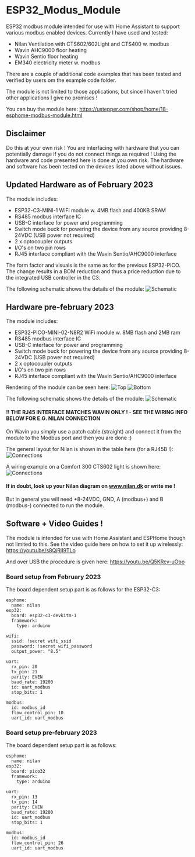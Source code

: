 # ESP32_Modus_Module
ESP32 modbus module intended for use with Home Assistant to support various modbus enabled devices. Currently I have used and tested:
- Nilan Ventilation with CTS602/602Light and CTS400 w. modbus
- Wavin AHC9000 floor heating
- Wavin Sentio floor heating
- EM340 electricity meter w. modbus

There are a couple of additional code examples that has been tested and verified by users om the example code folder.

The module is not limited to those applications, but since I haven't tried other applications I give no promises !

You can buy the module here: https://ustepper.com/shop/home/18-esphome-modbus-module.html

## Disclaimer
Do this at your own risk ! You are interfacing with hardware that you can potentially damage if you do not connect things as required !
Using the hardware and code presented here is done at you own risk. The hardware and software has been tested on the devices listed above without issues.

## Updated Hardware as of February 2023
The module includes:
- ESP32-C3-MINI-1 WiFi module w. 4MB flash and 400KB SRAM
- RS485 modbus interface IC
- USB-C interface for power and programming
- Switch mode buck for powering the device from any source providing 8-24VDC (USB power not required)
- 2 x optocoupler outputs
- I/O's on two pin rows
- RJ45 interface compliant with the Wavin Sentio/AHC9000 interface

The form factor and visuals is the same as for the previous ESP32-PICO. The change results in a BOM reduction and thus a price reduction due to the integrated USB controller in the C3.

The following schematic shows the details of the module:
![Schematic](/electronics/schematicsC3.png)

## Hardware pre-february 2023
The module includes:
- ESP32-PICO-MINI-02-N8R2 WiFi module w. 8MB flash and 2MB ram
- RS485 modbus interface IC
- USB-C interface for power and programming
- Switch mode buck for powering the device from any source providing 8-24VDC (USB power not required)
- 2 x optocoupler outputs
- I/O's on two pin rows
- RJ45 interface compliant with the Wavin Sentio/AHC9000 interface

Rendering of the module can be seen here:
![Top](/electronics/top.png)
![Bottom](/electronics/bottom.png)

The following schematic shows the details of the module:
![Schematic](/electronics/schematics.png)

#### !! THE RJ45 INTERFACE MATCHES WAVIN ONLY ! - SEE THE WIRING INFO BELOW FOR E.G. NILAN CONNECTION

On Wavin you simply use a patch cable (straight) and connect it from the module to the Modbus port and then you are done :)

The general layout for Nilan is shown in the table here (for a RJ45B !):
![Connections](/electronics/connection.png)

A wiring example on a Comfort 300 CTS602 light is shown here:
![Connections](/electronics/CTS602_light.png)

#### If in doubt, look up your Nilan diagram on www.nilan.dk or write me !

But in general you will need +8-24VDC, GND, A (modbus+) and B (modbus-) connected to run the module.

## Software + Video Guides !
The module is intended for use with Home Assistant and ESPHome though not limited to this.
See the video guide here on how to set it up wirelessly: 
https://youtu.be/s8QjRjI9TLo

And over USB the procedure is given here:
https://youtu.be/Q5KRcv-uObo

### Board setup from February 2023
The board dependent setup part is as follows for the ESP32-C3:
```
esphome:
  name: nilan
esp32:
  board: esp32-c3-devkitm-1
  framework:
    type: arduino

wifi:
  ssid: !secret wifi_ssid
  password: !secret wifi_password
  output_power: "8.5"

uart:
  rx_pin: 20
  tx_pin: 21
  parity: EVEN
  baud_rate: 19200
  id: uart_modbus
  stop_bits: 1
  
modbus:
  id: modbus_id
  flow_control_pin: 10
  uart_id: uart_modbus
```  

### Board setup pre-february 2023
The board dependent setup part is as follows:
```
esphome:
  name: nilan
esp32:
  board: pico32
  framework:
    type: arduino

uart:
  rx_pin: 13
  tx_pin: 14
  parity: EVEN
  baud_rate: 19200
  id: uart_modbus
  stop_bits: 1
  
modbus:
  id: modbus_id
  flow_control_pin: 26
  uart_id: uart_modbus
```  
